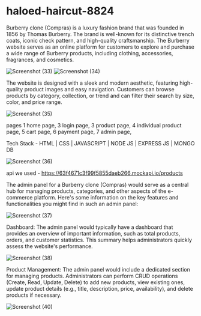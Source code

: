 # haloed-haircut-8824

Burberry clone (Compras) is a luxury fashion brand that was founded in 1856 by Thomas Burberry. The brand is well-known for its distinctive trench coats, iconic check pattern, and high-quality craftsmanship. The Burberry website serves as an online platform for customers to explore and purchase a wide range of Burberry products, including clothing, accessories, fragrances, and cosmetics.

![Screenshot (33)](https://github.com/sourabhkt1997/haloed-haircut-8824/assets/115461797/73877e3c-aae0-483d-8d0c-f1f50963d86b)
![Screenshot (34)](https://github.com/sourabhkt1997/haloed-haircut-8824/assets/115461797/7f169702-d037-4b2a-a9d5-57bd6d5b54ad)

The website is designed with a sleek and modern aesthetic, featuring high-quality product images and easy navigation. Customers can browse products by category, collection, or trend and can filter their search by size, color, and price range.

![Screenshot (35)](https://github.com/sourabhkt1997/haloed-haircut-8824/assets/115461797/6eaadd12-8988-47fe-9c0e-f3871464a6a3)

pages 
1 home page, 
3 login page,
3 product page,
4 individual product page,
5 cart page,
6 payment page,
7 admin page,

Tech Stack - HTML | CSS | JAVASCRIPT | NODE JS | EXPRESS JS | MONGO DB

![Screenshot (36)](https://github.com/sourabhkt1997/haloed-haircut-8824/assets/115461797/67b62065-babd-487c-a1b5-0a03bc0136ee)



api we used - 
https://63f4671c3f99f5855daeb266.mockapi.io/products


The admin panel for a Burberry clone (Compras) would serve as a central hub for managing products, categories, and other aspects of the e-commerce platform. Here's some information on the key features and functionalities you might find in such an admin panel:

![Screenshot (37)](https://github.com/sourabhkt1997/haloed-haircut-8824/assets/115461797/a87ff1ac-2d7e-41a3-91be-dd2c18f9e2c2)

Dashboard: The admin panel would typically have a dashboard that provides an overview of important information, such as total products, orders, and customer statistics. This summary helps administrators quickly assess the website's performance.

![Screenshot (38)](https://github.com/sourabhkt1997/haloed-haircut-8824/assets/115461797/8126c7cb-bf69-425e-8fc5-9ae5d3c27624)

Product Management: The admin panel would include a dedicated section for managing products. Administrators can perform CRUD operations (Create, Read, Update, Delete) to add new products, view existing ones, update product details (e.g., title, description, price, availability), and delete products if necessary.

![Screenshot (40)](https://github.com/sourabhkt1997/haloed-haircut-8824/assets/115461797/42cc79ae-4a90-4096-bdcc-c93961f22681)



 
